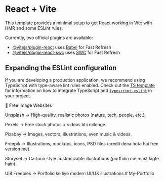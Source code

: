 # React + Vite

This template provides a minimal setup to get React working in Vite with HMR and some ESLint rules.

Currently, two official plugins are available:

- [@vitejs/plugin-react](https://github.com/vitejs/vite-plugin-react/blob/main/packages/plugin-react) uses [Babel](https://babeljs.io/) for Fast Refresh
- [@vitejs/plugin-react-swc](https://github.com/vitejs/vite-plugin-react/blob/main/packages/plugin-react-swc) uses [SWC](https://swc.rs/) for Fast Refresh

## Expanding the ESLint configuration

If you are developing a production application, we recommend using TypeScript with type-aware lint rules enabled. Check out the [TS template](https://github.com/vitejs/vite/tree/main/packages/create-vite/template-react-ts) for information on how to integrate TypeScript and [`typescript-eslint`](https://typescript-eslint.io) in your project.

📸 Free Image Websites

Unsplash
 →
High-quality, realistic photos (nature, tech, people, etc.).

Pexels
 →
Free stock photos + videos bhi milenge.

Pixabay
 →
Images, vectors, illustrations, even music & videos.

Freepik
 →
Illustrations, mockups, icons, PSD files (credit dena hota hai free version me).

Storyset
 →
Cartoon style customizable illustrations (portfolio me mast lagte hain).

UI8 Freebies
 →
Portfolio ke liye modern UI/UX illustrations.#   M y - P o r t f o l i o  
 